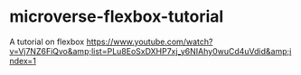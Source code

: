# microverse-flexbox-tutorial
A tutorial on flexbox https://www.youtube.com/watch?v=Vj7NZ6FiQvo&amp;list=PLu8EoSxDXHP7xj_y6NIAhy0wuCd4uVdid&amp;index=1
